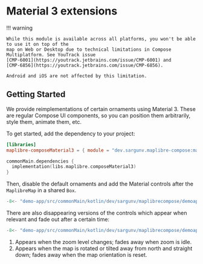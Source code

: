 # Material 3 extensions

!!! warning

    While this module is available across all platforms, you won't be able to use it on top of the
    map on Web or Desktop due to technical limitations in Compose Multiplatform. See YouTrack issue
    [CMP-6001](https://youtrack.jetbrains.com/issue/CMP-6001) and
    [CMP-6856](https://youtrack.jetbrains.com/issue/CMP-6856).

    Android and iOS are not affected by this limitation.

## Getting Started

We provide reimplementations of certain ornaments using Material 3. These are
regular Compose UI components, so you can position them arbitrarily, style them,
animate them, etc.

To get started, add the dependency to your project:

```toml title="libs.versions.toml"
[libraries]
maplibre-composeMaterial3 = { module = "dev.sargunv.maplibre-compose:maplibre-compose-material3", version = "{{ gradle.release_version }}" }
```

```kotlin title="build.gradle.kts"
commonMain.dependencies {
  implementation(libs.maplibre.composeMaterial3)
}
```

Then, disable the default ornaments and add the Material controls after the
`MaplibreMap` in a shared `Box`.

```kotlin title="App.kt"
-8<- "demo-app/src/commonMain/kotlin/dev/sargunv/maplibrecompose/demoapp/docs/Material3.kt:controls"
```

There are also disappearing versions of the controls which appear when relevant
and fade out after a certain time:

```kotlin title="App.kt"
-8<- "demo-app/src/commonMain/kotlin/dev/sargunv/maplibrecompose/demoapp/docs/Material3.kt:disappearing-controls"
```

1. Appears when the zoom level changes; fades away when zoom is idle.
2. Appears when the map is rotated or tilted away from north and straight down;
   fades away when the map orientation is reset.
